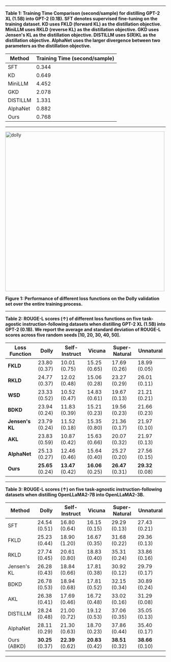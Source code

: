 
***

**Table 1: Training Time Comparison (second/sample) for distilling GPT-2 XL (1.5B) into GPT-2 (0.1B). SFT denotes supervised fine-tuning on the training dataset. KD uses FKLD (forward KL) as the distillation objective. MiniLLM uses RKLD (reverse KL) as the distillation objective. GKD uses Jensen's KL as the distillation objective. DISTILLM uses S(R)KL as the distillation objective. AlphaNet uses the larger divergence between two parameters as the distillation objective.**

| Method   | Training Time (second/sample) |
|----------|---------------------------|
| SFT      | 0.344                      |
| KD       | 0.649                      |
| MiniLLM  | 4.452                      |
| GKD      | 2.078                      |
| DISTILLM | 1.331                      |
|AlphaNet|  0.882 |
| Ours     | 0.768                      |

***

<p >
  <img src="https://github.com/user-attachments/assets/1cb9788c-5328-4f95-b2d5-ceaf5b32a134" alt="dolly" width="500">
</p>

**Figure 1: Performance of different loss functions on the Dolly validation set over the entire training process.**

***

**Table 2: ROUGE-L scores (↑) of different loss functions on five task-agostic instruction-following datasets when distilling GPT-2 XL (1.5B) into GPT-2 (0.1B). We report the average and standard
deviation of ROUGE-L scores across five random seeds \[10, 20, 30, 40, 50\].**

| **Loss Function**         | **Dolly** | **Self-Instruct** | **Vicuna** | **Super-Natural** | **Unnatural** |
|---------------------------|----------------|-------------------|-----------------|-------------------|---------------|
| **FKLD**                  | 23.80 (0.37)   | 10.01 (0.75)      | 15.25 (0.65)    | 17.69 (0.26)      | 18.99 (0.05)  |
| **RKLD**                  | 24.77 (0.37)   | 12.02 (0.48)      | 15.06 (0.28)    | 23.27 (0.29)      | 26.01 (0.11)  |
| **WSD**                   | 23.33 (0.52)   | 10.52 (0.47)      | 14.83 (0.61)    | 19.67 (0.13)      | 21.21 (0.21)  |
| **BDKD**        | 23.94 (0.24) | 11.83 (0.39) | 15.21 (0.23) | 19.56 (0.23) | 21.66 (0.23) |
| **Jensen's KL**     | 23.79 (0.24) | 11.52 (0.18) | 15.35 (0.80) | 21.36 (0.17) | 21.97 (0.10) |
| **AKL**       | 23.83 (0.59) | 10.87 (0.42) | 15.63 (0.66) | 20.07 (0.32) | 21.97 (0.13) |
| **AlphaNet**       | 25.13 (0.27) | 12.46 (0.46) | 15.64 (0.40) | 25.27 (0.20) | 27.56 (0.15) |
| **Ours** | **25.65** (0.24) | **13.47** (0.42) | **16.06** (0.25) | **26.47** (0.31) | **29.32** (0.08) |


***

**Table 3: ROUGE-L scores (↑) on five task-agnostic instruction-following datasets when distilling OpenLLaMA2-7B into OpenLLaMA2-3B.**

| Method    | Dolly | Self-Instruct | Vicuna | Super-Natural | Unnatural |
|-----------|-----------|---------------|-------------|---------------|-----------|
| SFT       | 24.54 (0.51) | 16.80 (0.64) | 16.15 (0.15) | 29.29 (0.13) | 27.43 (0.21) |
| FKLD        | 25.23 (0.44) | 18.90 (1.20) | 16.67 (0.35) | 31.68 (0.22) | 29.36 (0.13) |
| RKLD   | 27.74 (0.45) | 20.61 (0.80) | 18.83 (0.40) | 35.31 (0.24) | 33.86 (0.16) |
| Jensen's KL       | 26.28 (0.43) | 18.84 (0.66) | 17.81 (0.38) | 30.92 (0.12) | 29.79 (0.17) |
| BDKD       | 26.78 (0.53) | 18.94 (0.68) | 17.81 (0.52) | 32.15 (0.34) | 30.89 (0.24)  |
| AKL       | 26.38 (0.41) | 17.69 (0.46) | 16.72 (0.48) | 33.02 (0.16) | 31.29 (0.08) |
| DISTILLM  | 28.24 (0.48) | 21.00 (0.72) | 19.12 (0.53) | 37.06 (0.35) | 35.05 (0.13) |
| AlphaNet  | 28.11 (0.29) | 21.30 (0.63) | 18.70 (0.23) | 37.86 (0.44) | 35.40 (0.17) |
| Ours (ABKD) | **30.25** (0.37) | **22.39** (0.62) | **20.83** (0.42) | **38.51** (0.32) | **38.66** (0.10) |

***

